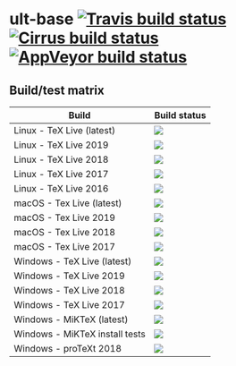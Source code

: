 # ult-base [![Travis build status][travis-badge]][travis-url] [![Cirrus build status][cirrus-badge]][cirrus-url] [![AppVeyor build status][appveyor-badge]][appveyor-url]


## Build/test matrix

| Build                           | Build status                               |
| ------------------------------- | ------------------------------------------ |
| Linux - TeX Live (latest)       | [![][travis-linux-tl-latest-badge]](#)     |
| Linux - TeX Live 2019           | [![][travis-linux-tl-2019-badge]](#)       |
| Linux - TeX Live 2018           | [![][travis-linux-tl-2018-badge]](#)       |
| Linux - TeX Live 2017           | [![][travis-linux-tl-2017-badge]](#)       |
| Linux - TeX Live 2016           | [![][travis-linux-tl-2016-badge]](#)       |
| macOS - Tex Live (latest)       | [![][travis-macos-tl-latest-badge]](#)     |
| macOS - Tex Live 2019           | [![][travis-macos-tl-2019-badge]](#)       |
| macOS - Tex Live 2018           | [![][travis-macos-tl-2018-badge]](#)       |
| macOS - Tex Live 2017           | [![][travis-macos-tl-2017-badge]](#)       |
| Windows - TeX Live (latest)     | [![][appveyor-texlive-latest-badge]](#)    |
| Windows - TeX Live 2019         | [![][appveyor-texlive-2019-badge]](#)      |
| Windows - TeX Live 2018         | [![][appveyor-texlive-2018-badge]](#)      |
| Windows - TeX Live 2017         | [![][appveyor-texlive-2017-badge]](#)      |
| Windows - MiKTeX (latest)       | [![][appveyor-miktex-latest-badge]](#)     |
| Windows - MiKTeX install tests  | [![][appveyor-miktex-install-badge]](#)    |
| Windows - proTeXt 2018          | [![][appveyor-protext-2018-badge]](#)      |


[travis-badge]: https://travis-ci.com/egraff/ult-base.svg?branch=master
[travis-url]: https://travis-ci.com/egraff/ult-base
[cirrus-badge]: https://api.cirrus-ci.com/github/egraff/ult-base.svg?branch=master
[cirrus-url]: https://cirrus-ci.com/github/egraff/ult-base
[appveyor-badge]: https://ci.appveyor.com/api/projects/status/2i4xagf9s92eoxwu/branch/master?svg=true
[appveyor-url]: https://ci.appveyor.com/project/egraff/ult-base/branch/master

[travis-linux-tl-latest-badge]: https://travis-matrix-badges.herokuapp.com/repos/egraff/ult-base/branches/master/1?use_travis_com=true
[travis-linux-tl-2019-badge]: https://travis-matrix-badges.herokuapp.com/repos/egraff/ult-base/branches/master/2?use_travis_com=true
[travis-linux-tl-2018-badge]: https://travis-matrix-badges.herokuapp.com/repos/egraff/ult-base/branches/master/3?use_travis_com=true
[travis-linux-tl-2017-badge]: https://travis-matrix-badges.herokuapp.com/repos/egraff/ult-base/branches/master/4?use_travis_com=true
[travis-linux-tl-2016-badge]: https://travis-matrix-badges.herokuapp.com/repos/egraff/ult-base/branches/master/5?use_travis_com=true
[travis-macos-tl-latest-badge]: https://travis-matrix-badges.herokuapp.com/repos/egraff/ult-base/branches/master/6?use_travis_com=true
[travis-macos-tl-2019-badge]: https://travis-matrix-badges.herokuapp.com/repos/egraff/ult-base/branches/master/7?use_travis_com=true
[travis-macos-tl-2018-badge]: https://travis-matrix-badges.herokuapp.com/repos/egraff/ult-base/branches/master/8?use_travis_com=true
[travis-macos-tl-2017-badge]: https://travis-matrix-badges.herokuapp.com/repos/egraff/ult-base/branches/master/9?use_travis_com=true

[appveyor-texlive-latest-badge]: https://appveyor-matrix-badges.herokuapp.com/repos/egraff/ult-base/branch/master/1
[appveyor-texlive-2019-badge]: https://appveyor-matrix-badges.herokuapp.com/repos/egraff/ult-base/branch/master/2
[appveyor-texlive-2018-badge]: https://appveyor-matrix-badges.herokuapp.com/repos/egraff/ult-base/branch/master/3
[appveyor-texlive-2017-badge]: https://appveyor-matrix-badges.herokuapp.com/repos/egraff/ult-base/branch/master/4
[appveyor-miktex-latest-badge]: https://appveyor-matrix-badges.herokuapp.com/repos/egraff/ult-base/branch/master/5
[appveyor-miktex-install-badge]: https://appveyor-matrix-badges.herokuapp.com/repos/egraff/ult-base/branch/master/6
[appveyor-protext-2018-badge]: https://appveyor-matrix-badges.herokuapp.com/repos/egraff/ult-base/branch/master/7
